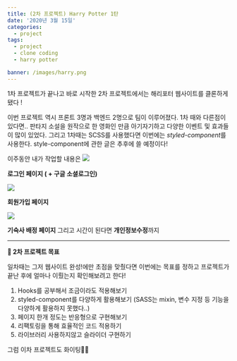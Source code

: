 ```yaml
---
title: (2차 프로젝트) Harry Potter 1탄
date: '2020년 3월 15일'
categories:
  - project
tags:
  - project
  - clone coding
  - harry potter

banner: /images/harry.png
---
```


1차 프로젝트가 끝나고 바로 시작한 2차 프로젝트에서는 해리포터 웹사이트를 클론하게 됐다 !

이번 프로젝트 역시 프론트 3명과 백엔드 2명으로 팀이 이루어졌다.
1차 때와 다른점이 있다면.. 판타지 소설을 원작으로 한 영화인 만큼 아기자기하고 다양한 이벤트 및 효과들이 많이 있었다. 그리고 1차때는 SCSS를 사용했다면 이번에는 *styled-component*를 사용한다. style-component에 관한 글은 추후에 쓸 예정이다!

이주동안 내가 작업할 내용은
![](https://images.velog.io/images/ppl8709/post/8fddf8b3-4827-4c86-b503-ac025310b21b/image.png)

**로그인 페이지 ( + 구글 소셜로그인)**

![](https://images.velog.io/images/ppl8709/post/c570a440-613a-40ac-bce7-1e1bd3b5c4bb/image.png)

**회원가입 페이지**

![](https://images.velog.io/images/ppl8709/post/503cfaf2-cdaf-491e-ab6d-75abd2aaa626/image.png)

**기숙사 배정 페이지** 그리고 시간이 된다면 **개인정보수정**까지

---

**📝 2차 프로젝트 목표**

일차때는 그저 웹사이트 완성!에만 초점을 맞췄다면 이번에는 목표를 정하고 프로젝트가 끝난 후에 얼마나 이뤘는지 확인해보려고 한다!

1. Hooks를 공부해서 조금이라도 적용해보기
2. styled-component를 다양하게 활용해보기 (SASS는 mixin, 변수 지정 등 기능을 다양하게 활용하지 못했다..)
3. 페이지 한개 정도는 반응형으로 구현해보기
4. 리팩토링을 통해 효율적인 코드 적용하기
5. 라이브러리 사용하지않고 슬라이더 구현하기

그럼 이차 프로젝트도 화이팅🤘🏻
